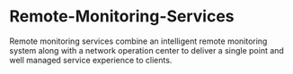 # Remote-Monitoring-Services
Remote monitoring services combine an intelligent remote monitoring system along with a network operation center to deliver a single point and well managed service experience to clients.
